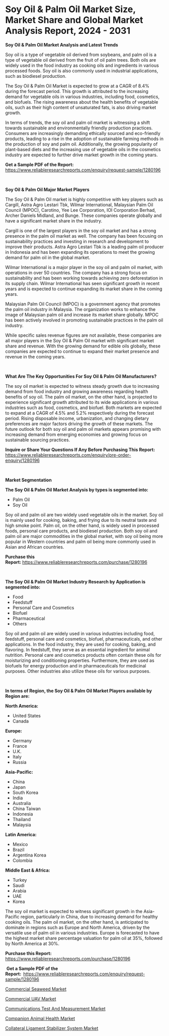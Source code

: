<p><h1>Soy Oil & Palm Oil Market Size, Market Share and Global Market Analysis Report, 2024 - 2031</h1></p><p><strong>Soy Oil & Palm Oil Market Analysis and Latest Trends</strong></p>
<p><p>Soy oil is a type of vegetable oil derived from soybeans, and palm oil is a type of vegetable oil derived from the fruit of oil palm trees. Both oils are widely used in the food industry as cooking oils and ingredients in various processed foods. Soy oil is also commonly used in industrial applications, such as biodiesel production.</p><p>The Soy Oil & Palm Oil Market is expected to grow at a CAGR of 8.4% during the forecast period. This growth is attributed to the increasing demand for vegetable oils in various industries, including food, cosmetics, and biofuels. The rising awareness about the health benefits of vegetable oils, such as their high content of unsaturated fats, is also driving market growth.</p><p>In terms of trends, the soy oil and palm oil market is witnessing a shift towards sustainable and environmentally friendly production practices. Consumers are increasingly demanding ethically sourced and eco-friendly products, leading to a rise in the adoption of sustainable farming methods in the production of soy and palm oil. Additionally, the growing popularity of plant-based diets and the increasing use of vegetable oils in the cosmetics industry are expected to further drive market growth in the coming years.</p></p>
<p><strong>Get a Sample PDF of the Report:&nbsp;</strong> <a href="https://www.reliableresearchreports.com/enquiry/request-sample/1280196">https://www.reliableresearchreports.com/enquiry/request-sample/1280196</a></p>
<p>&nbsp;</p>
<p><strong>Soy Oil & Palm Oil Major Market Players</strong></p>
<p><p>The Soy Oil & Palm Oil market is highly competitive with key players such as Cargill, Astra Agro Lestari Tbk, Wilmar International, Malaysian Palm Oil Council (MPOC), Carotino, Yee Lee Corporation, IOI Corporation Berhad, Archer Daniels Midland, and Bunge. These companies operate globally and have a significant market share in the industry.</p><p>Cargill is one of the largest players in the soy oil market and has a strong presence in the palm oil market as well. The company has been focusing on sustainability practices and investing in research and development to improve their products. Astra Agro Lestari Tbk is a leading palm oil producer in Indonesia and has been expanding its operations to meet the growing demand for palm oil in the global market.</p><p>Wilmar International is a major player in the soy oil and palm oil market, with operations in over 50 countries. The company has a strong focus on sustainability and has been working towards achieving zero deforestation in its supply chain. Wilmar International has seen significant growth in recent years and is expected to continue expanding its market share in the coming years.</p><p>Malaysian Palm Oil Council (MPOC) is a government agency that promotes the palm oil industry in Malaysia. The organization works to enhance the image of Malaysian palm oil and increase its market share globally. MPOC has been actively involved in promoting sustainable practices in the palm oil industry.</p><p>While specific sales revenue figures are not available, these companies are all major players in the Soy Oil & Palm Oil market with significant market share and revenue. With the growing demand for edible oils globally, these companies are expected to continue to expand their market presence and revenue in the coming years.</p></p>
<p>&nbsp;</p>
<p><strong>What Are The Key Opportunities For Soy Oil & Palm Oil Manufacturers?</strong></p>
<p><p>The soy oil market is expected to witness steady growth due to increasing demand from food industry and growing awareness regarding health benefits of soy oil. The palm oil market, on the other hand, is projected to experience significant growth attributed to its wide applications in various industries such as food, cosmetics, and biofuel. Both markets are expected to expand at a CAGR of 4.5% and 5.2% respectively during the forecast period. Rising disposable income, urbanization, and changing dietary preferences are major factors driving the growth of these markets. The future outlook for both soy oil and palm oil markets appears promising with increasing demand from emerging economies and growing focus on sustainable sourcing practices.</p></p>
<p><strong>Inquire or Share Your Questions If Any Before Purchasing This Report:</strong> <a href="https://www.reliableresearchreports.com/enquiry/pre-order-enquiry/1280196">https://www.reliableresearchreports.com/enquiry/pre-order-enquiry/1280196</a></p>
<p>&nbsp;</p>
<p><strong>Market Segmentation</strong></p>
<p><strong>The Soy Oil & Palm Oil Market Analysis by types is segmented into:</strong></p>
<p><ul><li>Palm Oil</li><li>Soy Oil</li></ul></p>
<p><p>Soy oil and palm oil are two widely used vegetable oils in the market. Soy oil is mainly used for cooking, baking, and frying due to its neutral taste and high smoke point. Palm oil, on the other hand, is widely used in processed foods, personal care products, and biodiesel production. Both soy oil and palm oil are major commodities in the global market, with soy oil being more popular in Western countries and palm oil being more commonly used in Asian and African countries.</p></p>
<p><strong>Purchase this Report:&nbsp;</strong><a href="https://www.reliableresearchreports.com/purchase/1280196">https://www.reliableresearchreports.com/purchase/1280196</a></p>
<p>&nbsp;</p>
<p><strong>The Soy Oil & Palm Oil Market Industry Research by Application is segmented into:</strong></p>
<p><ul><li>Food</li><li>Feedstuff</li><li>Personal Care and Cosmetics</li><li>Biofuel</li><li>Pharmaceutical</li><li>Others</li></ul></p>
<p><p>Soy oil and palm oil are widely used in various industries including food, feedstuff, personal care and cosmetics, biofuel, pharmaceuticals, and other applications. In the food industry, they are used for cooking, baking, and flavoring. In feedstuff, they serve as an essential ingredient for animal nutrition. Personal care and cosmetics products often contain these oils for moisturizing and conditioning properties. Furthermore, they are used as biofuels for energy production and in pharmaceuticals for medicinal purposes. Other industries also utilize these oils for various purposes.</p></p>
<p>&nbsp;</p>
<p><strong>In terms of Region, the Soy Oil & Palm Oil Market Players available by Region are:</strong></p>
<p>
    <p> <strong> North America: </strong>
        <ul>
            <li>United States</li>
            <li>Canada</li>
        </ul>
        </p> 
    <p> <strong> Europe: </strong>
        <ul>
            <li>Germany</li>
            <li>France</li>
            <li>U.K.</li>
            <li>Italy</li>
            <li>Russia</li>
        </ul>
        </p> 
    <p> <strong> Asia-Pacific: </strong>
        <ul>
            <li>China</li>
            <li>Japan</li>
            <li>South Korea</li>
            <li>India</li>
            <li>Australia</li>
            <li>China Taiwan</li>
            <li>Indonesia</li>
            <li>Thailand</li>
            <li>Malaysia</li>
        </ul>
        </p> 
    <p> <strong> Latin America: </strong>
        <ul>
            <li>Mexico</li>
            <li>Brazil</li>
            <li>Argentina Korea</li>
            <li>Colombia</li>
        </ul>
        </p> 
    <p> <strong> Middle East & Africa: </strong>
        <ul>
            <li>Turkey</li>
            <li>Saudi</li>
            <li>Arabia</li>
            <li>UAE</li>
            <li>Korea</li>
        </ul>
    </p>
    </p>
<p><p>The soy oil market is expected to witness significant growth in the Asia-Pacific region, particularly in China, due to increasing demand for healthy cooking oils. The palm oil market, on the other hand, is anticipated to dominate in regions such as Europe and North America, driven by the versatile use of palm oil in various industries. Europe is forecasted to have the highest market share percentage valuation for palm oil at 35%, followed by North America at 30%.</p></p>
<p><strong>Purchase this Report: </strong><a href="https://www.reliableresearchreports.com/purchase/1280196">https://www.reliableresearchreports.com/purchase/1280196</a></p>
<p>&nbsp;<strong>Get a Sample PDF of the Report:&nbsp;&nbsp;</strong><a href="https://www.reliableresearchreports.com/enquiry/request-sample/1280196">https://www.reliableresearchreports.com/enquiry/request-sample/1280196</a></p>
<p><strong></strong></p>
<p><p><a href="https://medium.com/@verniemorar2022/commercial-seaweed-market-size-cagr-trends-2024-2030-9cac7763c544">Commercial Seaweed Market</a></p><p><a href="https://medium.com/@verniemorar2022/analyzing-commercial-uav-market-global-industry-perspective-and-forecast-2024-to-2031-7e9b859e03a4">Commercial UAV Market</a></p><p><a href="https://medium.com/@verniemorar2022/communications-test-and-measurement-market-analysis-its-cagr-market-segmentation-and-global-c1b5aa54dfbd">Communications Test And Measurement Market</a></p><p><a href="https://medium.com/@verniemorar2022/companion-animal-health-market-size-and-market-trends-complete-industry-overview-2024-to-2031-5660fc27d217">Companion Animal Health Market</a></p><p><a href="https://medium.com/p/d50698b3e419/edit">Collateral Ligament Stabilizer System Market</a></p></p>